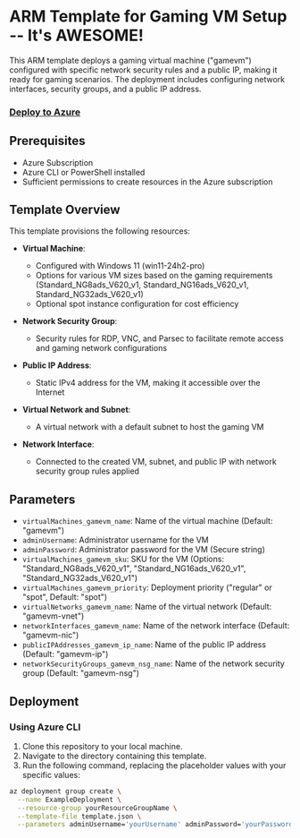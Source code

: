 # ARM Template for Gaming VM Setup -- It's AWESOME!

This ARM template deploys a gaming virtual machine ("gamevm") configured with specific network security rules and a public IP, making it ready for gaming scenarios. The deployment includes configuring network interfaces, security groups, and a public IP address.

### [Deploy to Azure](https://portal.azure.com/#create/Microsoft.Template/uri/https%3A%2F%2Fraw.githubusercontent.com%2Ftheonemule%2Fazure-gaming-pc%2Fmain%2Ftemplate.json)

## Prerequisites

- Azure Subscription
- Azure CLI or PowerShell installed
- Sufficient permissions to create resources in the Azure subscription

## Template Overview

This template provisions the following resources:

- **Virtual Machine**:
  - Configured with Windows 11 (win11-24h2-pro)
  - Options for various VM sizes based on the gaming requirements (Standard_NG8ads_V620_v1, Standard_NG16ads_V620_v1, Standard_NG32ads_V620_v1)
  - Optional spot instance configuration for cost efficiency

- **Network Security Group**:
  - Security rules for RDP, VNC, and Parsec to facilitate remote access and gaming network configurations

- **Public IP Address**:
  - Static IPv4 address for the VM, making it accessible over the Internet

- **Virtual Network and Subnet**:
  - A virtual network with a default subnet to host the gaming VM

- **Network Interface**:
  - Connected to the created VM, subnet, and public IP with network security group rules applied

## Parameters

- `virtualMachines_gamevm_name`: Name of the virtual machine (Default: "gamevm")
- `adminUsername`: Administrator username for the VM
- `adminPassword`: Administrator password for the VM (Secure string)
- `virtualMachines_gamevm_sku`: SKU for the VM (Options: "Standard_NG8ads_V620_v1", "Standard_NG16ads_V620_v1", "Standard_NG32ads_V620_v1")
- `virtualMachines_gamevm_priority`: Deployment priority ("regular" or "spot", Default: "spot")
- `virtualNetworks_gamevm_name`: Name of the virtual network (Default: "gamevm-vnet")
- `networkInterfaces_gamevm_name`: Name of the network interface (Default: "gamevm-nic")
- `publicIPAddresses_gamevm_ip_name`: Name of the public IP address (Default: "gamevm-ip")
- `networkSecurityGroups_gamevm_nsg_name`: Name of the network security group (Default: "gamevm-nsg")

## Deployment

### Using Azure CLI

1. Clone this repository to your local machine.
2. Navigate to the directory containing this template.
3. Run the following command, replacing the placeholder values with your specific values:

```bash
az deployment group create \
  --name ExampleDeployment \
  --resource-group yourResourceGroupName \
  --template-file template.json \
  --parameters adminUsername='yourUsername' adminPassword='yourPassword'
